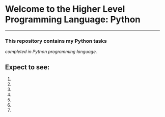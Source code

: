 # Welcome to the Higher Level Programming Language: Python
---
### This repository contains my Python tasks
*completed in Python programming language.*

## Expect to see:

1.
2.
3.
4.
5.
6.
7.
